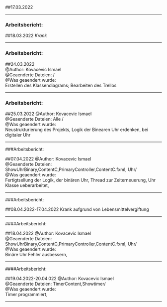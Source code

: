 ##17.03.2022
___
### Arbeitsbericht:

##18.03.2022
<i>Krank</i>
___
### Arbeitsbericht:

##24.03.2022<br />
@Author: Kovacevic Ismael <br />
@Geaenderte Dateien: / <br />
@Was geaendert wurde:<br /> <t />
                     Erstellen des Klassendiagrams; Bearbeiten des Trellos
___
### Arbeitsbericht:

##25.03.2022
@Author: Kovacevic Ismael <br />
@Geaenderte Dateien: Alle / <br />
@Was geaendert wurde:<br /> <t />
                     Neustrukturierung des Projekts, Logik der Binearen Uhr erdenken, bei digitaler Uhr 
___
###Arbeitsbericht:

##07.04.2022
@Author: Kovacevic Ismael <br />
@Geaenderte Dateien: ShowUhrBinary,ContentC,PrimaryController,ContentC.fxml, Uhr/ <br />
@Was geaendert wurde:<br /> <t />
                     Fertigtsellung der Logik, der binären Uhr, Thread zur Zeiterneuerung, Uhr Klasse ueberarbeitet,
___
###Arbeitsbericht:

##08.04.2022-17.04.2022
Krank aufgrund von Lebensmittelvergiftung
___
####Arbeitsbericht:

##18.04.2022
@Author: Kovacevic Ismael <br />
@Geaenderte Dateien: ShowUhrBinary,ContentC,PrimaryController,ContentC.fxml, Uhr/ <br />
@Was geaendert wurde:<br /> <t />
                     Binäre Uhr Fehler ausbessern, 
___
####Arbeitsbericht:

##19.04.2022-20.04.022
@Author: Kovacevic Ismael <br />
@Geaenderte Dateien: TimerContent,Showtimer/ <br />
@Was geaendert wurde:<br /> <t />
                     Timer programmiert, 
___
